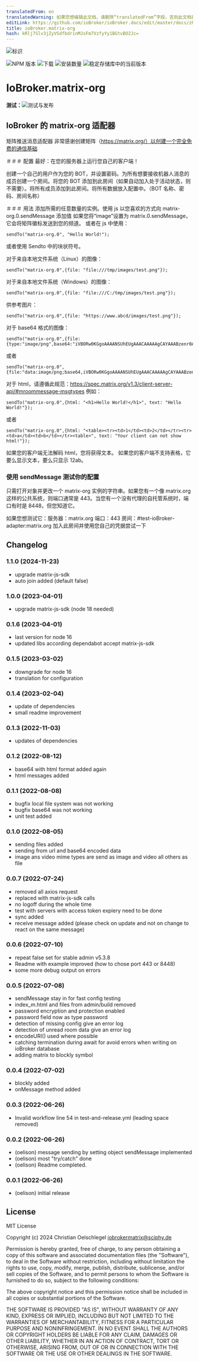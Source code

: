 ```yaml
---
translatedFrom: en
translatedWarning: 如果您想编辑此文档，请删除“translatedFrom”字段，否则此文档将再次自动翻译
editLink: https://github.com/ioBroker/ioBroker.docs/edit/master/docs/zh-cn/adapterref/iobroker.matrix-org/README.md
title: ioBroker.matrix-org
hash: kRlj7Slv3jZyVSdfbdrinMJsFm7VzfyYy1BGtvBO2Jc=
---
```

![标识](../../../en/adapterref/iobroker.matrix-org/admin/matrix-logo.png)

![NPM 版本](https://img.shields.io/npm/v/iobroker.matrix-org.svg)
![下载](https://img.shields.io/npm/dm/iobroker.matrix-org.svg)
![安装数量](https://iobroker.live/badges/matrix-org-installed.svg)
![稳定存储库中的当前版本](https://iobroker.live/badges/matrix-org-stable.svg)

# IoBroker.matrix-org
**测试：**![测试与发布](https://github.com/oelison/ioBroker.matrix-org/workflows/Test%20and%20Release/badge.svg)

## IoBroker 的 matrix-org 适配器
矩阵推送消息适配器 非常感谢创建矩阵（https://matrix.org/）以创建一个完全免费的通信基础

＃＃＃ 配置
最好：在您的服务器上运行您自己的客户端！

创建一个自己的用户作为您的 BOT，并设置密码。为所有想要接收机器人消息的成员创建一个房间。将您的 BOT 添加到此房间（如果自动加入处于活动状态，则不需要）。将所有成员添加到此房间。将所有数据放入配置中。（BOT 名称、密码、房间名称）

＃＃＃ 用法
添加所需的任意数量的实例。使用 js 以您喜欢的方式向 matrix-org.0.sendMessage 添加值 如果您将“image”设置为 matrix.0.sendMessage，它会将矩阵徽标发送到您的频道。
或者在 js 中使用：

```
sendTo("matrix-org.0", "Hello World!");
```

或者使用 Sendto 中的块状符号。

对于来自本地文件系统（Linux）的图像：

```
sendTo("matrix-org.0",{file: "file:///tmp/images/test.png"});
```

对于来自本地文件系统（Windows）的图像：

``` 
sendTo("matrix-org.0",{file: "file:///C:/tmp/images/test.png"});
```

供参考图片：

```
sendTo("matrix-org.0",{file: "https://www.abcd/images/test.png"});
```

对于 base64 格式的图像：

```
sendTo("matrix-org.0",{file:{type:"image/png",base64:"iVBORw0KGgoAAAANSUhEUgAAACAAAAAgCAYAAABzenr0AAAAAXNSR0IArs4c6QAAAARnQU1BAACxjwv8YQUAAAAJcEhZcwAADsMAAA7DAcdvqGQAAACmSURBVFhH7ZdhCoAgDEZnd9D737T8xJkNNY1Ef+yB2LTcC1qWOT20kCBgjIkh0WwfmeuIxyGYnRzIPElgFSqgAvsKOOdCzeZ1y7EcZzDG16HvwtckihLdA4xxk3HeGGttc17Cc+lN6Ds/dlO6w6/ItQHn7H4GcDK3Em/zNboE5KKjcQstQxVQARVYLlDdC2YzvBfMQgVUYB8BlMWfn2E1ZJ7Fv+dEF0UZoNhXp9NnAAAAAElFTkSuQmCC"}});
```

或者

```
sendTo("matrix-org.0",{file:"data:image/png;base64,iVBORw0KGgoAAAANSUhEUgAAACAAAAAgCAYAAABzenr0AAAAAXNSR0IArs4c6QAAAARnQU1BAACxjwv8YQUAAAAJcEhZcwAADsMAAA7DAcdvqGQAAACmSURBVFhH7ZdhCoAgDEZnd9D737T8xJkNNY1Ef+yB2LTcC1qWOT20kCBgjIkh0WwfmeuIxyGYnRzIPElgFSqgAvsKOOdCzeZ1y7EcZzDG16HvwtckihLdA4xxk3HeGGttc17Cc+lN6Ds/dlO6w6/ItQHn7H4GcDK3Em/zNboE5KKjcQstQxVQARVYLlDdC2YzvBfMQgVUYB8BlMWfn2E1ZJ7Fv+dEF0UZoNhXp9NnAAAAAElFTkSuQmCC"});
```

对于 html，请遵循此规范：https://spec.matrix.org/v1.3/client-server-api/#mroommessage-msgtypes 例如：

```
sendTo("matrix-org.0",{html: "<h1>Hello World!</h1>", text: "Hello World!"});
```

或者

```
sendTo("matrix-org.0",{html: "<table><tr><td>1</td><td>2</td></tr><tr><td>a</td><td>b</td></tr><table>", text: "Your client can not show html!"});
```

如果您的客户端无法解码 html，您将获得文本。
如果您的客户端不支持表格，它要么显示文本，要么只显示 12ab。

### 使用 sendMessage 测试你的配置
只需打开对象并更改一个 matrix-org 实例的字符串。如果您有一个像 matrix.org 这样的公共系统，则端口通常是 443。当您有一个没有代理的自托管系统时，端口有时是 8448，但您知道它。

如果您想测试它：服务器：matrix.org 端口：443 房间：#test-ioBroker-adapter:matrix.org 加入此房间并使用您自己的凭据尝试一下

## Changelog
<!--
    Placeholder for the next version (at the beginning of the line):
    ### **WORK IN PROGRESS**
-->
### 1.1.0 (2024-11-23)
* upgrade matrix-js-sdk
* auto join added (default false)

### 1.0.0 (2023-04-01)
* upgrade matrix-js-sdk (node 18 needed)

### 0.1.6 (2023-04-01)
* last version for node 16
* updated libs according dependabot accept matrix-js-sdk

### 0.1.5 (2023-03-02)
* downgrade for node 16
* translation for configuration

### 0.1.4 (2023-02-04)
* update of dependencies
* small readme improvement

### 0.1.3 (2022-11-03)
* updates of dependencies

### 0.1.2 (2022-08-12)
* base64 with html format added again
* html messages added

### 0.1.1 (2022-08-08)
* bugfix local file system was not working
* bugfix base64 was not working
* unit test added

### 0.1.0 (2022-08-05)
* sending files added
* sending from url and base64 encoded data
* image ans video mime types are send as image and video all others as file

### 0.0.7 (2022-07-24)
* removed all axios request
* replaced with matrix-js-sdk calls
* no logoff during the whole time
* test with servers with access token expiery need to be done
* sync added
* receive message added (please check on update and not on change to react on the same message)

### 0.0.6 (2022-07-10)
* repeat false set for stable admin v5.3.8
* Readme with example improved (how to chose port 443 or 8448)
* some more debug output on errors

### 0.0.5 (2022-07-08)
* sendMessage stay in for fast config testing
* index_m.html and files from admin/build removed
* password encryption and protection enabled
* password field now as type password
* detection of missing config give an error log
* detection of unread room data give an error log
* encodeURI() used where possible
* catching termination during await for avoid errors when writing on ioBroker database
* adding matrix to blockly symbol

### 0.0.4 (2022-07-02)
* blockly added
* onMessage method added

### 0.0.3 (2022-06-26)
* Invalid workflow line 54 in test-and-release.yml (leading space removed)

### 0.0.2 (2022-06-26)
* (oelison) message sending by setting object sendMessage implemented
* (oelison) most "try/catch" done
* (oelison) Readme completed.

### 0.0.1 (2022-06-26)
* (oelison) initial release

## License
MIT License

Copyright (c) 2024 Christian Oelschlegel <iobrokermatrix@sciphy.de>

Permission is hereby granted, free of charge, to any person obtaining a copy
of this software and associated documentation files (the "Software"), to deal
in the Software without restriction, including without limitation the rights
to use, copy, modify, merge, publish, distribute, sublicense, and/or sell
copies of the Software, and to permit persons to whom the Software is
furnished to do so, subject to the following conditions:

The above copyright notice and this permission notice shall be included in all
copies or substantial portions of the Software.

THE SOFTWARE IS PROVIDED "AS IS", WITHOUT WARRANTY OF ANY KIND, EXPRESS OR
IMPLIED, INCLUDING BUT NOT LIMITED TO THE WARRANTIES OF MERCHANTABILITY,
FITNESS FOR A PARTICULAR PURPOSE AND NONINFRINGEMENT. IN NO EVENT SHALL THE
AUTHORS OR COPYRIGHT HOLDERS BE LIABLE FOR ANY CLAIM, DAMAGES OR OTHER
LIABILITY, WHETHER IN AN ACTION OF CONTRACT, TORT OR OTHERWISE, ARISING FROM,
OUT OF OR IN CONNECTION WITH THE SOFTWARE OR THE USE OR OTHER DEALINGS IN THE
SOFTWARE.